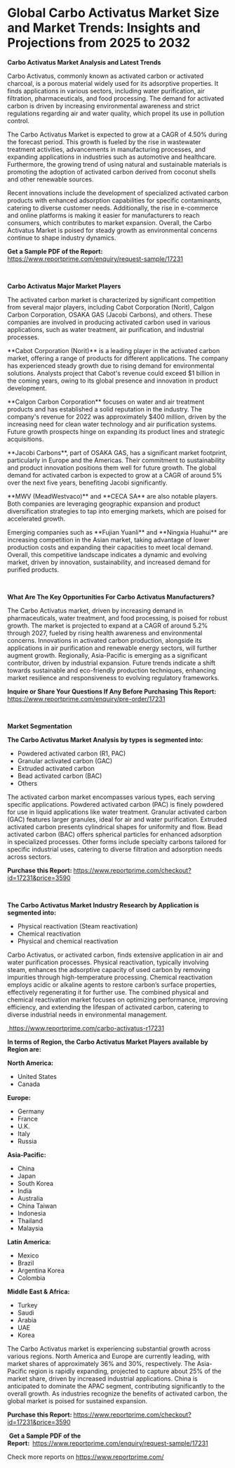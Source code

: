 <p><h1>Global Carbo Activatus Market Size and Market Trends: Insights and Projections from 2025 to 2032</h1></p><p><strong>Carbo Activatus Market Analysis and Latest Trends</strong></p>
<p><p>Carbo Activatus, commonly known as activated carbon or activated charcoal, is a porous material widely used for its adsorptive properties. It finds applications in various sectors, including water purification, air filtration, pharmaceuticals, and food processing. The demand for activated carbon is driven by increasing environmental awareness and strict regulations regarding air and water quality, which propel its use in pollution control.</p><p>The Carbo Activatus Market is expected to grow at a CAGR of 4.50% during the forecast period. This growth is fueled by the rise in wastewater treatment activities, advancements in manufacturing processes, and expanding applications in industries such as automotive and healthcare. Furthermore, the growing trend of using natural and sustainable materials is promoting the adoption of activated carbon derived from coconut shells and other renewable sources.</p><p>Recent innovations include the development of specialized activated carbon products with enhanced adsorption capabilities for specific contaminants, catering to diverse customer needs. Additionally, the rise in e-commerce and online platforms is making it easier for manufacturers to reach consumers, which contributes to market expansion. Overall, the Carbo Activatus Market is poised for steady growth as environmental concerns continue to shape industry dynamics.</p></p>
<p><strong>Get a Sample PDF of the Report:&nbsp;</strong> <a href="https://www.reportprime.com/enquiry/request-sample/17231?utm_campaign=2531&utm_medium=2&utm_source=Github&utm_content=ia&utm_term=18032025&utm_id=carbo-activatus">https://www.reportprime.com/enquiry/request-sample/17231</a></p>
<p>&nbsp;</p>
<p><strong>Carbo Activatus Major Market Players</strong></p>
<p><p>The activated carbon market is characterized by significant competition from several major players, including Cabot Corporation (Norit), Calgon Carbon Corporation, OSAKA GAS (Jacobi Carbons), and others. These companies are involved in producing activated carbon used in various applications, such as water treatment, air purification, and industrial processes.</p><p>**Cabot Corporation (Norit)** is a leading player in the activated carbon market, offering a range of products for different applications. The company has experienced steady growth due to rising demand for environmental solutions. Analysts project that Cabot's revenue could exceed $1 billion in the coming years, owing to its global presence and innovation in product development.</p><p>**Calgon Carbon Corporation** focuses on water and air treatment products and has established a solid reputation in the industry. The company's revenue for 2022 was approximately $400 million, driven by the increasing need for clean water technology and air purification systems. Future growth prospects hinge on expanding its product lines and strategic acquisitions.</p><p>**Jacobi Carbons**, part of OSAKA GAS, has a significant market footprint, particularly in Europe and the Americas. Their commitment to sustainability and product innovation positions them well for future growth. The global demand for activated carbon is expected to grow at a CAGR of around 5% over the next five years, benefiting Jacobi significantly.</p><p>**MWV (MeadWestvaco)** and **CECA SA** are also notable players. Both companies are leveraging geographic expansion and product diversification strategies to tap into emerging markets, which are poised for accelerated growth.</p><p>Emerging companies such as **Fujian Yuanli** and **Ningxia Huahui** are increasing competition in the Asian market, taking advantage of lower production costs and expanding their capacities to meet local demand. Overall, this competitive landscape indicates a dynamic and evolving market, driven by innovation, sustainability, and increased demand for purified products.</p></p>
<p>&nbsp;</p>
<p><strong>What Are The Key Opportunities For Carbo Activatus Manufacturers?</strong></p>
<p><p>The Carbo Activatus market, driven by increasing demand in pharmaceuticals, water treatment, and food processing, is poised for robust growth. The market is projected to expand at a CAGR of around 5.2% through 2027, fueled by rising health awareness and environmental concerns. Innovations in activated carbon production, alongside its applications in air purification and renewable energy sectors, will further augment growth. Regionally, Asia-Pacific is emerging as a significant contributor, driven by industrial expansion. Future trends indicate a shift towards sustainable and eco-friendly production techniques, enhancing market resilience and responsiveness to evolving regulatory frameworks.</p></p>
<p><strong>Inquire or Share Your Questions If Any Before Purchasing This Report:</strong> <a href="https://www.reportprime.com/enquiry/pre-order/17231?utm_campaign=2531&utm_medium=2&utm_source=Github&utm_content=ia&utm_term=18032025&utm_id=carbo-activatus">https://www.reportprime.com/enquiry/pre-order/17231</a></p>
<p>&nbsp;</p>
<p><strong>Market Segmentation</strong></p>
<p><strong>The Carbo Activatus Market Analysis by types is segmented into:</strong></p>
<p><ul><li>Powdered activated carbon (R1, PAC)</li><li>Granular activated carbon (GAC)</li><li>Extruded activated carbon</li><li>Bead activated carbon (BAC)</li><li>Others</li></ul></p>
<p><p>The activated carbon market encompasses various types, each serving specific applications. Powdered activated carbon (PAC) is finely powdered for use in liquid applications like water treatment. Granular activated carbon (GAC) features larger granules, ideal for air and water purification. Extruded activated carbon presents cylindrical shapes for uniformity and flow. Bead activated carbon (BAC) offers spherical particles for enhanced adsorption in specialized processes. Other forms include specialty carbons tailored for specific industrial uses, catering to diverse filtration and adsorption needs across sectors.</p></p>
<p><strong>Purchase this Report:&nbsp;</strong><a href="https://www.reportprime.com/checkout?id=17231&price=3590&utm_campaign=2531&utm_medium=2&utm_source=Github&utm_content=ia&utm_term=18032025&utm_id=carbo-activatus">https://www.reportprime.com/checkout?id=17231&price=3590</a></p>
<p>&nbsp;</p>
<p><strong>The Carbo Activatus Market Industry Research by Application is segmented into:</strong></p>
<p><ul><li>Physical reactivation (Steam reactivation)</li><li>Chemical reactivation</li><li>Physical and chemical reactivation</li></ul></p>
<p><p>Carbo Activatus, or activated carbon, finds extensive application in air and water purification processes. Physical reactivation, typically involving steam, enhances the adsorptive capacity of used carbon by removing impurities through high-temperature processing. Chemical reactivation employs acidic or alkaline agents to restore carbon’s surface properties, effectively regenerating it for further use. The combined physical and chemical reactivation market focuses on optimizing performance, improving efficiency, and extending the lifespan of activated carbon, catering to diverse industrial needs in environmental management.</p></p>
<p><a href="https://www.reportprime.com/carbo-activatus-r17231?utm_campaign=2531&utm_medium=2&utm_source=Github&utm_content=ia&utm_term=18032025&utm_id=carbo-activatus">&nbsp;https://www.reportprime.com/carbo-activatus-r17231</a></p>
<p><strong>In terms of Region, the Carbo Activatus Market Players available by Region are:</strong></p>
<p>
    <p> <strong> North America: </strong>
        <ul>
            <li>United States</li>
            <li>Canada</li>
        </ul>
        </p> 
    <p> <strong> Europe: </strong>
        <ul>
            <li>Germany</li>
            <li>France</li>
            <li>U.K.</li>
            <li>Italy</li>
            <li>Russia</li>
        </ul>
        </p> 
    <p> <strong> Asia-Pacific: </strong>
        <ul>
            <li>China</li>
            <li>Japan</li>
            <li>South Korea</li>
            <li>India</li>
            <li>Australia</li>
            <li>China Taiwan</li>
            <li>Indonesia</li>
            <li>Thailand</li>
            <li>Malaysia</li>
        </ul>
        </p> 
    <p> <strong> Latin America: </strong>
        <ul>
            <li>Mexico</li>
            <li>Brazil</li>
            <li>Argentina Korea</li>
            <li>Colombia</li>
        </ul>
        </p> 
    <p> <strong> Middle East & Africa: </strong>
        <ul>
            <li>Turkey</li>
            <li>Saudi</li>
            <li>Arabia</li>
            <li>UAE</li>
            <li>Korea</li>
        </ul>
    </p>
    </p>
<p><p>The Carbo Activatus market is experiencing substantial growth across various regions. North America and Europe are currently leading, with market shares of approximately 36% and 30%, respectively. The Asia-Pacific region is rapidly expanding, projected to capture about 25% of the market share, driven by increased industrial applications. China is anticipated to dominate the APAC segment, contributing significantly to the overall growth. As industries recognize the benefits of activated carbon, the global market is poised for sustained expansion.</p></p>
<p><strong>Purchase this Report: </strong><a href="https://www.reportprime.com/checkout?id=17231&price=3590&utm_campaign=2531&utm_medium=2&utm_source=Github&utm_content=ia&utm_term=18032025&utm_id=carbo-activatus">https://www.reportprime.com/checkout?id=17231&price=3590</a></p>
<p>&nbsp;<strong>Get a Sample PDF of the Report:&nbsp;&nbsp;</strong><a href="https://www.reportprime.com/enquiry/request-sample/17231?utm_campaign=2531&utm_medium=2&utm_source=Github&utm_content=ia&utm_term=18032025&utm_id=carbo-activatus">https://www.reportprime.com/enquiry/request-sample/17231</a></p>
<p><strong></strong></p>
<p>Check more reports on <a href="https://www.reportprime.com/?utm_campaign=2531&utm_medium=2&utm_source=Github&utm_content=ia&utm_term=18032025&utm_id=carbo-activatus">https://www.reportprime.com/</a></p>